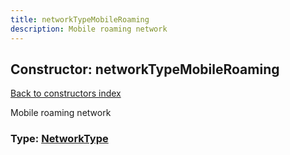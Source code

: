 ```yaml
---
title: networkTypeMobileRoaming
description: Mobile roaming network
---
```

## Constructor: networkTypeMobileRoaming  
[Back to constructors index](index.md)



Mobile roaming network




### Type: [NetworkType](../types/NetworkType.md)


